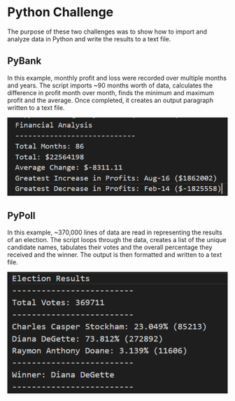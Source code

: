 # Python Challenge
The purpose of these two challenges was to show how to import and analyze data in Python and write the results to a text file.

## PyBank
In this example, monthly profit and loss were recorded over multiple months and years. The script imports ~90 months worth of data, calculates the difference in profit month over month, finds the minimum and maximum profit and the average. Once completed, it creates an output paragraph written to a text file.

<img src="https://github.com/kmcmurphy/python-challenge/blob/main/images/pybank_output.png" alt="PyBank Output" />


## PyPoll
In this example, ~370,000 lines of data are read in representing the results of an election. The script loops through the data, creates a list of the unique candidate names, tabulates their votes and the overall percentage they received and the winner. The output is then formatted and written to a text file.

<img src="https://github.com/kmcmurphy/python-challenge/blob/main/images/pypoll_output.png" alt="PyPoll Output" />
